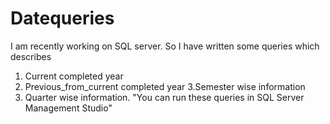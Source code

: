 # Datequeries
I am recently working on SQL server. So I have written some queries which describes
1. Current completed year
2. Previous_from_current completed year
3.Semester wise information
4. Quarter wise information.
"You can run these queries in SQL Server Management Studio"
